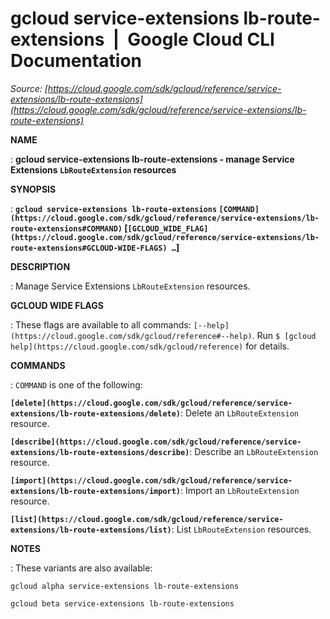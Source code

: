 # gcloud service-extensions lb-route-extensions  |  Google Cloud CLI Documentation

*Source: [https://cloud.google.com/sdk/gcloud/reference/service-extensions/lb-route-extensions](https://cloud.google.com/sdk/gcloud/reference/service-extensions/lb-route-extensions)*

**NAME**

: **gcloud service-extensions lb-route-extensions - manage Service Extensions `LbRouteExtension` resources**

**SYNOPSIS**

: **`gcloud service-extensions lb-route-extensions` `[COMMAND](https://cloud.google.com/sdk/gcloud/reference/service-extensions/lb-route-extensions#COMMAND)` [`[GCLOUD_WIDE_FLAG](https://cloud.google.com/sdk/gcloud/reference/service-extensions/lb-route-extensions#GCLOUD-WIDE-FLAGS) …`]**

**DESCRIPTION**

: Manage Service Extensions `LbRouteExtension` resources.

**GCLOUD WIDE FLAGS**

: These flags are available to all commands: `[--help](https://cloud.google.com/sdk/gcloud/reference#--help)`.
Run `$ [gcloud help](https://cloud.google.com/sdk/gcloud/reference)` for details.

**COMMANDS**

: ``COMMAND`` is one of the following:

**`[delete](https://cloud.google.com/sdk/gcloud/reference/service-extensions/lb-route-extensions/delete)`**:
Delete an `LbRouteExtension` resource.

**`[describe](https://cloud.google.com/sdk/gcloud/reference/service-extensions/lb-route-extensions/describe)`**:
Describe an `LbRouteExtension` resource.

**`[import](https://cloud.google.com/sdk/gcloud/reference/service-extensions/lb-route-extensions/import)`**:
Import an `LbRouteExtension` resource.

**`[list](https://cloud.google.com/sdk/gcloud/reference/service-extensions/lb-route-extensions/list)`**:
List `LbRouteExtension` resources.

**NOTES**

: These variants are also available:

```
gcloud alpha service-extensions lb-route-extensions
```

```
gcloud beta service-extensions lb-route-extensions
```